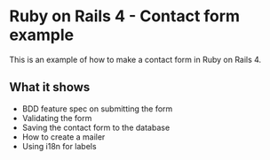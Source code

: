 # Ruby on Rails 4 - Contact form example
This is an example of how to make a contact form in Ruby on Rails 4. 

## What it shows

* BDD feature spec on submitting the form
* Validating the form
* Saving the contact form to the database
* How to create a mailer
* Using i18n for labels 

